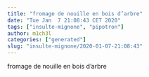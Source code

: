 ```yaml
---
title: "fromage de nouille en bois d’arbre"
date: "Tue Jan  7 21:08:43 CET 2020"
tags: ["insulte-mignone", "pipotron"]
author: m1ch3l
categories: ["generated"]
slug: "insulte-mignone/2020-01-07-21:08:43"
---
```


fromage de nouille en bois d’arbre
